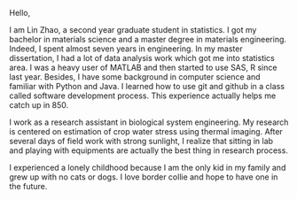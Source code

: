 Hello,

I am Lin Zhao, a second year graduate student in statistics. I got my bachelor in materials science and a master degree in materials engineering. Indeed, I spent almost seven years in engineering. In my master dissertation, I had a lot of data analysis work which got me into statistics area. I was a heavy user of MATLAB and then started to use SAS, R since last year. Besides, I have some background in computer science and familiar with Python and Java. I learned how to use git and github in a class called software development process. This experience actually helps me catch up in 850.

I work as a research assistant in biological system engineering. My research is centered on estimation of crop water stress using thermal imaging. After several days of field work with strong sunlight, I realize that sitting in lab and playing with equipments are actually the best thing in research process.

I experienced a lonely childhood because I am the only kid in my family and grew up with no cats or dogs. I love border collie and hope to have one in the future. 
